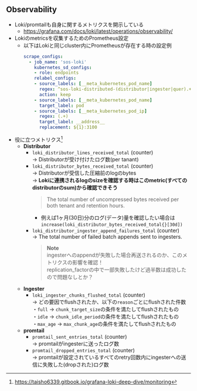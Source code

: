 ## Observability
- Loki/promtailも自身に関するメトリクスを開示している
  - https://grafana.com/docs/loki/latest/operations/observability/
- Lokiのmetricsを収集するためのPrometheus設定
  - 以下はLokiと同じcluster内にPrometheusが存在する時の設定例
    ~~~yaml
    scrape_configs:
      - job_name: 'sos-loki'
        kubernetes_sd_configs:
        - role: endpoints
        relabel_configs:
        - source_labels: [__meta_kubernetes_pod_name]
          regex: ^sos-loki-distributed-(distributor|ingester|quer).+
          action: keep
        - source_labels: [__meta_kubernetes_pod_name]
          target_label: pod
        - source_labels: [__meta_kubernetes_pod_ip]
          regex: (.+)
          target_label: __address__
          replacement: ${1}:3100
    ~~~
- 役に立つメトリクス[^1]
  [^1]: https://taisho6339.gitbook.io/grafana-loki-deep-dive/monitoring
  - __Distributor__
    - `loki_distributor_lines_received_total` (counter)  
      → Distributorが受け付けたログ数(per tanant)
    - `loki_distributor_bytes_received_total` (counter)  
      → Distributorが受信した圧縮前のlogのbytes  
      → **Lokiに連携されるlogのsizeを確認する時はこのmetric(すべてのdistributorのsum)から確認できそう**
      > The total number of uncompressed bytes received per both tenant and retention hours.  
      - 例えば1ヶ月(30日)分のログ(データ)量を確認したい場合は`increase(loki_distributor_bytes_received_total{}[30d])`
    - `loki_distributor_ingester_append_failures_total` (counter)  
      → The total number of failed batch appends sent to ingesters.  
        > **Note**  
        > ingesterへのappendが失敗した場合再送されるのか、このメトリクスの影響を確認！  
        > replication_factorの中で一部失敗したけど過半数は成功したので問題なしとか？
  - __Ingester__
    - `loki_ingester_chunks_flushed_total` (counter)  
      → どの要因でflushされたか、以下の`reason`ごとにflushされた件数  
       ・`full` → `chunk_target_size`の条件を満たしてflushされたもの  
       ・`idle` → `chunk_idle_period`の条件を満たしてflushされたもの  
       ・`max_age` → `max_chunk_age`の条件を満たしてflushされたもの  
  - __promtail__
    - `promtail_sent_entries_total` (counter)  
      → promtailがingesterに送ったログ数
    - `promtail_dropped_entries_total` (counter)  
      → promtailが設定されているすべてのretry回数内にingesterへの送信に失敗した(dropされた)ログ数